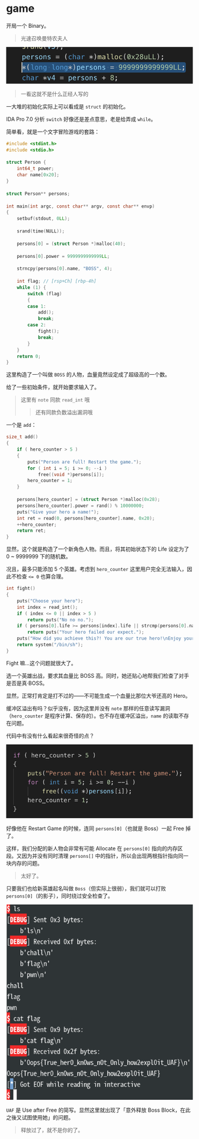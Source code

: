 # game

开局一个 Binary。

> 光速召唤曼特农夫人

![image-20201014164243168](notes.assets/image-20201014164243168.png)

> 一看这就不是什么正经人写的

一大堆的初始化实际上可以看成是 `struct` 的初始化。

IDA Pro 7.0 分析 `switch` 好像还是差点意思，老是给弄成 `while`。

简单看，就是一个文字冒险游戏的套路：

```c
#include <stdint.h>
#include <stdio.h>

struct Person {
    int64_t power;
    char name[0x20];
}

struct Person** persons;

int main(int argc, const char** argv, const char** envp)
{
    setbuf(stdout, 0LL);

    srand(time(NULL));

    persons[0] = (struct Person *)malloc(40);

    persons[0].power = 9999999999999LL;
    
    strncpy(persons[0].name, "BOSS", 4);

    int flag; // [rsp+Ch] [rbp-4h]
    while (1) {
        switch (flag)
        {
        case 1:
            add();
            break;
        case 2:
            fight();
            break;
        }
    }
    return 0;
}
```

这里构造了一个叫做 `BOSS` 的人物，血量竟然设定成了超级高的一个数。

给了一些初始条件，就开始要求输入了。

> 这里有 `note` 同款 `read_int` 哦
>
> > 还有同款负数溢出漏洞哦

一个是 `add`：

```c
size_t add()
{
    if ( hero_counter > 5 )
    {
        puts("Person are full! Restart the game.");
        for ( int i = 5; i >= 0; --i )
            free((void *)persons[i]);
        hero_counter = 1;
    }

    persons[hero_counter] = (struct Person *)malloc(0x28);
    persons[hero_counter].power = rand() % 10000000;
    puts("Give your hero a name!");
    int ret = read(0, persons[hero_counter].name, 0x20);
    ++hero_counter;
    return ret;
}
```

显然，这个就是构造了一个新角色人物。而且，将其初始状态下的 Life 设定为了 0 ~ 9999999 下的随机数。

况且，最多只能添加 5 个英雄。考虑到 `hero_counter` 这里用户完全无法输入，因此不检查 `<= 0` 也算合理。

```c
int fight()
{
    puts("Choose your hero");
    int index = read_int();
    if ( index <= 0 || index > 5 )
        return puts("No no no.");
    if ( persons[0].life >= persons[index].life || strcmp(persons[0].name, "BOSS") )
        return puts("Your hero failed our expect.");
    puts("How did you achieve this?! You are our true hero!\nEnjoy your fruit!");
    return system("/bin/sh");
}
```

Fight 嘛…这个问题就很大了。

选一个英雄出战，要求其血量比 BOSS 高。同时，她还贴心地帮我们检查了对手是否是真·BOSS。

显然，正常打肯定是打不过的——不可能生成一个血量比那位大爷还高的 Hero。

缓冲区溢出有吗？似乎没有，因为这里并没有 `note` 那样的任意读写漏洞（`hero_counter` 是程序计算、保存的）。也不存在缓冲区溢出，`name` 的读取不存在问题。

代码中有没有什么看起来很奇怪的点？

![image-20201015085302544](notes.assets/image-20201015085302544.png)

好像他在 Restart Game 的时候，连同 `persons[0]`（也就是 Boss）一起 Free 掉了。

这样，我们分配的新人物会非常有可能 Allocate 在 `persons[0]` 指向的内存区段。又因为并没有同时清理 `persons[]` 中的指针，所以会出现两根指针指向同一块内存的问题。

> 太好了。

只要我们也给新英雄起名叫做 `Boss`（但实际上很弱），我们就可以打败 `persons[0]`（的影子），同时绕过安全检查了。

![image-20201015085403405](notes.assets/image-20201015085403405.png)

`UAF` 是 Use after Free 的简写。显然这里就出现了「意外释放 Boss Block，在此之後又试图使用她」的问题。

> 释放过了，就不是你的了。
